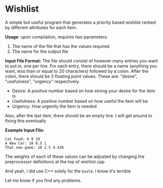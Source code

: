 # Wishlist
A simple but useful program that generates a priority based wishlist ranked by different attributes for each item.

**Usage**: upon compilation, requires two parameters:
  1. The name of the file that has the values required
  2. The name for the output file
  
**Input File Format:**
The file should consist of however many entries you want to put in, one per line.
For each entry, there should be a name (anything you want, less than or equal to 20 characters) followed by a colon.
After the colon, there should be 3 floating point values. These are: "desire", "usefulness", "urgency" respectively.
  - Desire: A positive number based on how strong your desire for the item is
  - Usefulness: A positive number based on how useful the item will be
  - Urgency: How urgently the item is needed
  
Also, after the last item, there should be an empty line. I will get around to fixing this eventually

**Example Input File:**
```
Cat Food: 4 9 10
A New Car: 10 8.5 1
That new game: 10 2.5 4.436

```

The weights of each of these values can be adjusted by changing the preprocessor definitions at the top of wishlist.cpp

And yeah, I did use C++ solely for the `bool`s. I know it's terrible

Let me know if you find any problems.
